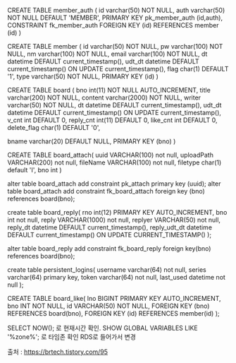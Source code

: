 CREATE TABLE member_auth (
  id varchar(50) NOT NULL,
  auth varchar(50) NOT NULL DEFAULT 'MEMBER',
  PRIMARY KEY pk_member_auth (id,auth),
  CONSTRAINT fk_member_auth FOREIGN KEY (id) REFERENCES member (id)
) 

CREATE TABLE member (
  id varchar(50) NOT NULL,
  pw varchar(100) NOT NULL,
  nm varchar(100) NOT NULL,
  email varchar(100) NOT NULL,
  dt datetime DEFAULT current_timestamp(),
  udt_dt datetime DEFAULT current_timestamp() ON UPDATE current_timestamp(),
  flag char(1) DEFAULT '1',
  type varchar(50) NOT NULL,
  PRIMARY KEY (id)
)


CREATE TABLE board (
  bno int(11) NOT NULL AUTO_INCREMENT,
  title varchar(200) NOT NULL,
  content varchar(2000) NOT NULL,
  writer varchar(50) NOT NULL,
  dt datetime DEFAULT current_timestamp(),
  udt_dt datetime DEFAULT current_timestamp() ON UPDATE current_timestamp(),
  v_cnt int DEFAULT 0,
  reply_cnt int(11) DEFAULT 0,
  like_cnt int DEFAULT 0,
  delete_flag char(1) DEFAULT '0',
  
  bname varchar(20) DEFAULT NULL,
  PRIMARY KEY (bno)
)

CREATE TABLE board_attach(
  uuid VARCHAR(100) not null,
  uploadPath VARCHAR(200) not null,
  fileName VARCHAR(100) not null,
  filetype char(1) default 'I',
  bno int
)

alter table board_attach add constraint pk_attach primary key (uuid);
alter table board_attach add constraint fk_board_attach foreign key (bno) references board(bno);




create table board_reply(
  rno int(12) PRIMARY KEY AUTO_INCREMENT,
  bno int not null,
  reply VARCHAR(1000) not null,
  replyer VARCHAR(50) not null,
  reply_dt datetime DEFAULT current_timestamp(),
  reply_udt_dt datetime DEFAULT current_timestamp() ON UPDATE CURRENT_TIMESTAMP()
);

alter table board_reply add constraint fk_board_reply
foreign key(bno) references board(bno);


create table persistent_logins(
  username varchar(64) not null,
  series varchar(64) primary key,
  token varchar(64) not null,
  last_used datetime not null
);

CREATE TABLE board_like(
lno BIGINT PRIMARY KEY AUTO_INCREMENT,
bno INT NOT NULL,
id VARCHAR(50) NOT NULL,
FOREIGN KEY (bno) REFERENCES board(bno),
FOREIGN KEY (id) REFERENCES member(id)
);


SELECT NOW(); 로 현재시간 확인.
SHOW GLOBAL VARIABLES LIKE '%zone%'; 로 타임존 확인
RDS로 들어가서 변경

출처 : https://brtech.tistory.com/95